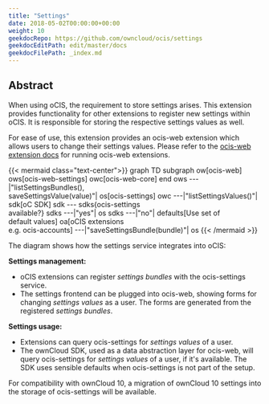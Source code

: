 ```yaml
---
title: "Settings"
date: 2018-05-02T00:00:00+00:00
weight: 10
geekdocRepo: https://github.com/owncloud/ocis/settings
geekdocEditPath: edit/master/docs
geekdocFilePath: _index.md
---
```


## Abstract

When using oCIS, the requirement to store settings arises. This extension provides functionality
for other extensions to register new settings within oCIS. It is responsible for storing the respective
settings values as well.

For ease of use, this extension provides an ocis-web extension which allows users to change their settings values.
Please refer to the [ocis-web extension docs](https://owncloud.github.io/ocis/extensions/#external-phoenix-apps)
for running ocis-web extensions.

{{< mermaid class="text-center">}}
graph TD
    subgraph ow[ocis-web]
        ows[ocis-web-settings]
        owc[ocis-web-core]
    end
    ows ---|"listSettingsBundles(),<br>saveSettingsValue(value)"| os[ocis-settings]
    owc ---|"listSettingsValues()"| sdk[oC SDK]
    sdk --- sdks{ocis-settings<br>available?}
    sdks ---|"yes"| os
    sdks ---|"no"| defaults[Use set of<br>default values]
    oa[oCIS extensions<br>e.g. ocis-accounts] ---|"saveSettingsBundle(bundle)"| os
{{< /mermaid >}}

The diagram shows how the settings service integrates into oCIS:

**Settings management:**
- oCIS extensions can register *settings bundles* with the ocis-settings service.
- The settings frontend can be plugged into ocis-web, showing forms for changing *settings values* as a user.
The forms are generated from the registered *settings bundles*.

**Settings usage:**
- Extensions can query ocis-settings for *settings values* of a user.
- The ownCloud SDK, used as a data abstraction layer for ocis-web, will query ocis-settings for *settings values* of a user,
if it's available. The SDK uses sensible defaults when ocis-settings is not part of the setup.

For compatibility with ownCloud 10, a migration of ownCloud 10 settings into the storage of ocis-settings will be available.

